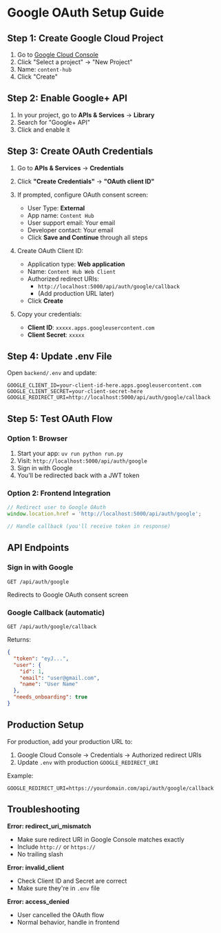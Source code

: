 # Google OAuth Setup Guide

## Step 1: Create Google Cloud Project

1. Go to [Google Cloud Console](https://console.cloud.google.com/)
2. Click "Select a project" → "New Project"
3. Name: `content-hub`
4. Click "Create"

## Step 2: Enable Google+ API

1. In your project, go to **APIs & Services** → **Library**
2. Search for "Google+ API"
3. Click and enable it

## Step 3: Create OAuth Credentials

1. Go to **APIs & Services** → **Credentials**
2. Click **"Create Credentials"** → **"OAuth client ID"**
3. If prompted, configure OAuth consent screen:
   - User Type: **External**
   - App name: `Content Hub`
   - User support email: Your email
   - Developer contact: Your email
   - Click **Save and Continue** through all steps

4. Create OAuth Client ID:
   - Application type: **Web application**
   - Name: `Content Hub Web Client`
   - Authorized redirect URIs:
     - `http://localhost:5000/api/auth/google/callback`
     - (Add production URL later)
   - Click **Create**

5. Copy your credentials:
   - **Client ID**: `xxxxx.apps.googleusercontent.com`
   - **Client Secret**: `xxxxx`

## Step 4: Update .env File

Open `backend/.env` and update:

```env
GOOGLE_CLIENT_ID=your-client-id-here.apps.googleusercontent.com
GOOGLE_CLIENT_SECRET=your-client-secret-here
GOOGLE_REDIRECT_URI=http://localhost:5000/api/auth/google/callback
```

## Step 5: Test OAuth Flow

### Option 1: Browser
1. Start your app: `uv run python run.py`
2. Visit: `http://localhost:5000/api/auth/google`
3. Sign in with Google
4. You'll be redirected back with a JWT token

### Option 2: Frontend Integration
```javascript
// Redirect user to Google OAuth
window.location.href = 'http://localhost:5000/api/auth/google';

// Handle callback (you'll receive token in response)
```

## API Endpoints

### Sign in with Google
```
GET /api/auth/google
```
Redirects to Google OAuth consent screen

### Google Callback (automatic)
```
GET /api/auth/google/callback
```
Returns:
```json
{
  "token": "eyJ...",
  "user": {
    "id": 1,
    "email": "user@gmail.com",
    "name": "User Name"
  },
  "needs_onboarding": true
}
```

## Production Setup

For production, add your production URL to:
1. Google Cloud Console → Credentials → Authorized redirect URIs
2. Update `.env` with production `GOOGLE_REDIRECT_URI`

Example:
```env
GOOGLE_REDIRECT_URI=https://yourdomain.com/api/auth/google/callback
```

## Troubleshooting

**Error: redirect_uri_mismatch**
- Make sure redirect URI in Google Console matches exactly
- Include `http://` or `https://`
- No trailing slash

**Error: invalid_client**
- Check Client ID and Secret are correct
- Make sure they're in `.env` file

**Error: access_denied**
- User cancelled the OAuth flow
- Normal behavior, handle in frontend
